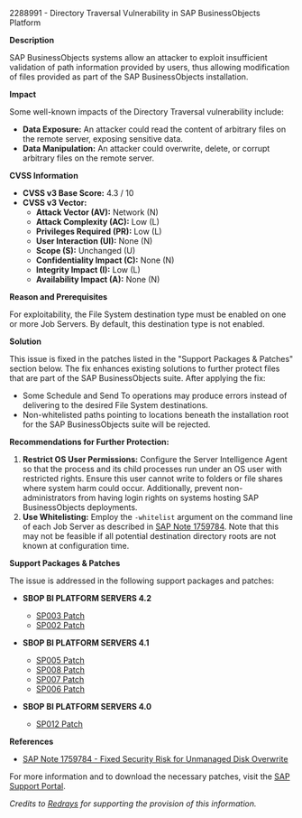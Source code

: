 2288991 - Directory Traversal Vulnerability in SAP BusinessObjects Platform

**Description**

SAP BusinessObjects systems allow an attacker to exploit insufficient validation of path information provided by users, thus allowing modification of files provided as part of the SAP BusinessObjects installation.

**Impact**

Some well-known impacts of the Directory Traversal vulnerability include:
- **Data Exposure:** An attacker could read the content of arbitrary files on the remote server, exposing sensitive data.
- **Data Manipulation:** An attacker could overwrite, delete, or corrupt arbitrary files on the remote server.

**CVSS Information**

- **CVSS v3 Base Score:** 4.3 / 10
- **CVSS v3 Vector:** 
  - **Attack Vector (AV):** Network (N)
  - **Attack Complexity (AC):** Low (L)
  - **Privileges Required (PR):** Low (L)
  - **User Interaction (UI):** None (N)
  - **Scope (S):** Unchanged (U)
  - **Confidentiality Impact (C):** None (N)
  - **Integrity Impact (I):** Low (L)
  - **Availability Impact (A):** None (N)

**Reason and Prerequisites**

For exploitability, the File System destination type must be enabled on one or more Job Servers. By default, this destination type is not enabled.

**Solution**

This issue is fixed in the patches listed in the "Support Packages & Patches" section below. The fix enhances existing solutions to further protect files that are part of the SAP BusinessObjects suite. After applying the fix:
- Some Schedule and Send To operations may produce errors instead of delivering to the desired File System destinations.
- Non-whitelisted paths pointing to locations beneath the installation root for the SAP BusinessObjects suite will be rejected.

**Recommendations for Further Protection:**
1. **Restrict OS User Permissions:** Configure the Server Intelligence Agent so that the process and its child processes run under an OS user with restricted rights. Ensure this user cannot write to folders or file shares where system harm could occur. Additionally, prevent non-administrators from having login rights on systems hosting SAP BusinessObjects deployments.
2. **Use Whitelisting:** Employ the `-whitelist` argument on the command line of each Job Server as described in [SAP Note 1759784](https://me.sap.com/notes/1759784). Note that this may not be feasible if all potential destination directory roots are not known at configuration time.

**Support Packages & Patches**

The issue is addressed in the following support packages and patches:

- **SBOP BI PLATFORM SERVERS 4.2**
  - [SP003 Patch](https://me.sap.com/softwarecenter/template/products/_APP=00200682500000001943&_EVENT=DISPHIER&HEADER=Y&FUNCTIONBAR=N&EVENT=TREE&NE=NAVIGATE&ENR=73555000100200001041&V=MAINT)
  - [SP002 Patch](https://me.sap.com/softwarecenter/template/products/_APP=00200682500000001943&_EVENT=DISPHIER&HEADER=Y&FUNCTIONBAR=N&EVENT=TREE&NE=NAVIGATE&ENR=73555000100200001041&V=MAINT)

- **SBOP BI PLATFORM SERVERS 4.1**
  - [SP005 Patch](https://me.sap.com/softwarecenter/template/products/_APP=00200682500000001943&_EVENT=DISPHIER&HEADER=Y&FUNCTIONBAR=N&EVENT=TREE&NE=NAVIGATE&ENR=67838200100200019009&V=MAINT)
  - [SP008 Patch](https://me.sap.com/softwarecenter/template/products/_APP=00200682500000001943&_EVENT=DISPHIER&HEADER=Y&FUNCTIONBAR=N&EVENT=TREE&NE=NAVIGATE&ENR=67838200100200019009&V=MAINT)
  - [SP007 Patch](https://me.sap.com/softwarecenter/template/products/_APP=00200682500000001943&_EVENT=DISPHIER&HEADER=Y&FUNCTIONBAR=N&EVENT=TREE&NE=NAVIGATE&ENR=67838200100200019009&V=MAINT)
  - [SP006 Patch](https://me.sap.com/softwarecenter/template/products/_APP=00200682500000001943&_EVENT=DISPHIER&HEADER=Y&FUNCTIONBAR=N&EVENT=TREE&NE=NAVIGATE&ENR=67838200100200019009&V=MAINT)

- **SBOP BI PLATFORM SERVERS 4.0**
  - [SP012 Patch](https://me.sap.com/softwarecenter/template/products/_APP=00200682500000001943&_EVENT=DISPHIER&HEADER=Y&FUNCTIONBAR=N&EVENT=TREE&NE=NAVIGATE&ENR=01200314690200013179&V=MAINT)

**References**

- [SAP Note 1759784 - Fixed Security Risk for Unmanaged Disk Overwrite](https://me.sap.com/notes/1759784)

For more information and to download the necessary patches, visit the [SAP Support Portal](https://me.sap.com/).

*Credits to [Redrays](https://redrays.io) for supporting the provision of this information.*